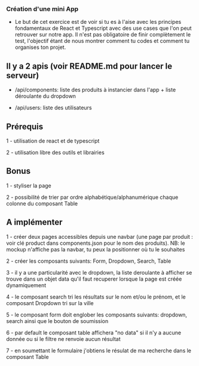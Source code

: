 ### Création d'une mini App

- Le but de cet exercice est de voir si tu es à l'aise avec les principes fondamentaux de React et Typescript avec des use cases que l'on peut retrouver sur notre app. Il n'est pas obligatoire de finir complètement le test, l'objectif étant de nous montrer comment tu codes et comment tu organises ton projet.

## Il y a 2 apis (voir README.md pour lancer le serveur)

- /api/components: liste des produits à instancier dans l'app + liste déroulante du dropdown

- /api/users: liste des utilisateurs

## Prérequis

1 - utilisation de react et de typescript

2 - utilisation libre des outils et librairies

## Bonus

1 - styliser la page

2 - possibilité de trier par ordre alphabétique/alphanumérique chaque colonne du composant Table

## A implémenter

1 - créer deux pages accessibles depuis une navbar (une page par produit : voir clé product dans components.json pour le nom des produits). NB: le mockup n'affiche pas la navbar, tu peux la positionner où tu le souhaites

2 - créer les composants suivants: Form, Dropdown, Search, Table

3 - il y a une particularité avec le dropdown, la liste deroulante à afficher se trouve dans un objet data qu'il faut recuperer lorsque la page est créée dynamiquement

4 - le composant search tri les résultats sur le nom et/ou le prénom, et le composant Dropdown tri sur la ville

5 - le composant form doit englober les composants suivants: dropdown, search ainsi que le bouton de soumission

6 - par default le composant table affichera "no data" si il n'y a aucune donnée ou si le filtre ne renvoie aucun résultat

7 - en soumettant le formulaire j'obtiens le résulat de ma recherche dans le composant Table
